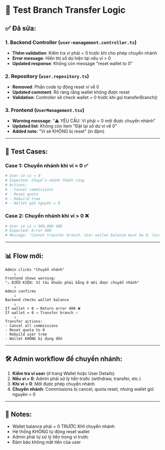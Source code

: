 # 🔧 Test Branch Transfer Logic

## ✅ Đã sửa:

### 1. Backend Controller (`user-management.controller.ts`)
- **Thêm validation**: Kiểm tra ví phải = 0 trước khi cho phép chuyển nhánh
- **Error message**: Hiển thị số dư hiện tại nếu ví > 0
- **Updated response**: Không còn message "reset wallet to 0"

### 2. Repository (`user.repository.ts`)
- **Removed**: Phần code tự động reset ví về 0
- **Updated comment**: Rõ ràng rằng wallet không được reset
- **Validation**: Controller sẽ check wallet = 0 trước khi gọi transferBranch()

### 3. Frontend (`UserManagement.tsx`)
- **Warning message**: "⚠️ YÊU CẦU: Ví phải = 0 mới được chuyển nhánh"
- **Updated list**: Không còn item "Đặt lại số dư ví về 0"
- **Added note**: "Ví sẽ KHÔNG bị reset" (in đậm)

---

## 🧪 Test Cases:

### Case 1: Chuyển nhánh khi ví = 0 ✅
```bash
# User có ví = 0
# Expected: Chuyển nhánh thành công
# Actions:
# - Cancel commissions
# - Reset quota
# - Rebuild tree
# - Wallet giữ nguyên = 0
```

### Case 2: Chuyển nhánh khi ví > 0 ❌
```bash
# User có ví = 500,000 VND
# Expected: Error 400
# Message: "Cannot transfer branch. User wallet balance must be 0. Current balance: 500,000 VND"
```

---

## 📊 Flow mới:

```
Admin clicks "Chuyển nhánh"
    ↓
Frontend shows warning:
"⚠️ ĐIỀU KIỆN: Ví tài khoản phải bằng 0 mới được chuyển nhánh"
    ↓
Admin confirms
    ↓
Backend checks wallet balance
    ↓
If wallet > 0 → Return error 400 ❌
If wallet = 0 → Transfer branch ✅
    ↓
Transfer actions:
- Cancel all commissions
- Reset quota to 0
- Rebuild user tree
- Wallet KHÔNG bị đụng đến
```

---

## 🛠️ Admin workflow để chuyển nhánh:

1. **Kiểm tra ví user** (ở trang Wallet hoặc User Details)
2. **Nếu ví > 0**: Admin phải xử lý tiền trước (withdraw, transfer, etc.)
3. **Khi ví = 0**: Mới được phép chuyển nhánh
4. **Chuyển nhánh**: Commissions bị cancel, quota reset, nhưng wallet giữ nguyên = 0

---

## 📝 Notes:

- Wallet balance phải = 0 TRƯỚC KHI chuyển nhánh
- Hệ thống KHÔNG tự động reset wallet
- Admin phải tự xử lý tiền trong ví trước
- Đảm bảo không mất tiền của user
